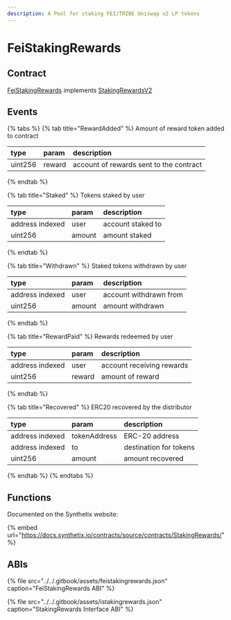 ```yaml
---
description: A Pool for staking FEI/TRIBE Uniswap v2 LP tokens
---
```


# FeiStakingRewards

## Contract

[FeiStakingRewards](https://github.com/fei-protocol/fei-protocol-core/blob/master/contracts/staking/FeiStakingRewards.sol) implements [StakingRewardsV2](https://github.com/SetProtocol/index-coop-contracts/blob/master/contracts/staking/StakingRewardsV2.sol)

## Events

{% tabs %}
{% tab title="RewardAdded" %}
Amount of reward token added to contract

| type | param | description |
| :--- | :--- | :--- |
| uint256 | reward | account of rewards sent to the contract |
{% endtab %}

{% tab title="Staked" %}
Tokens staked by user

| type | param | description |
| :--- | :--- | :--- |
| address indexed | user | account staked to |
| uint256 | amount | amount staked |
{% endtab %}

{% tab title="Withdrawn" %}
Staked tokens withdrawn by user

| type | param | description |
| :--- | :--- | :--- |
| address indexed | user | account withdrawn from |
| uint256 | amount | amount withdrawn |
{% endtab %}

{% tab title="RewardPaid" %}
Rewards redeemed by user

| type | param | description |
| :--- | :--- | :--- |
| address indexed | user | account receiving rewards |
| uint256 | reward | amount of reward |
{% endtab %}

{% tab title="Recovered" %}
ERC20 recovered by the distributor

| type | param | description |
| :--- | :--- | :--- |
| address indexed | tokenAddress | ERC-20 address |
| address indexed | to | destination for tokens |
| uint256 | amount | amount recovered |
{% endtab %}
{% endtabs %}

## Functions

Documented on the Synthetix website:

{% embed url="https://docs.synthetix.io/contracts/source/contracts/StakingRewards/" %}

## ABIs

{% file src="../../.gitbook/assets/feistakingrewards.json" caption="FeiStakingRewards ABI" %}

{% file src="../../.gitbook/assets/istakingrewards.json" caption="StakingRewards Interface ABI" %}

